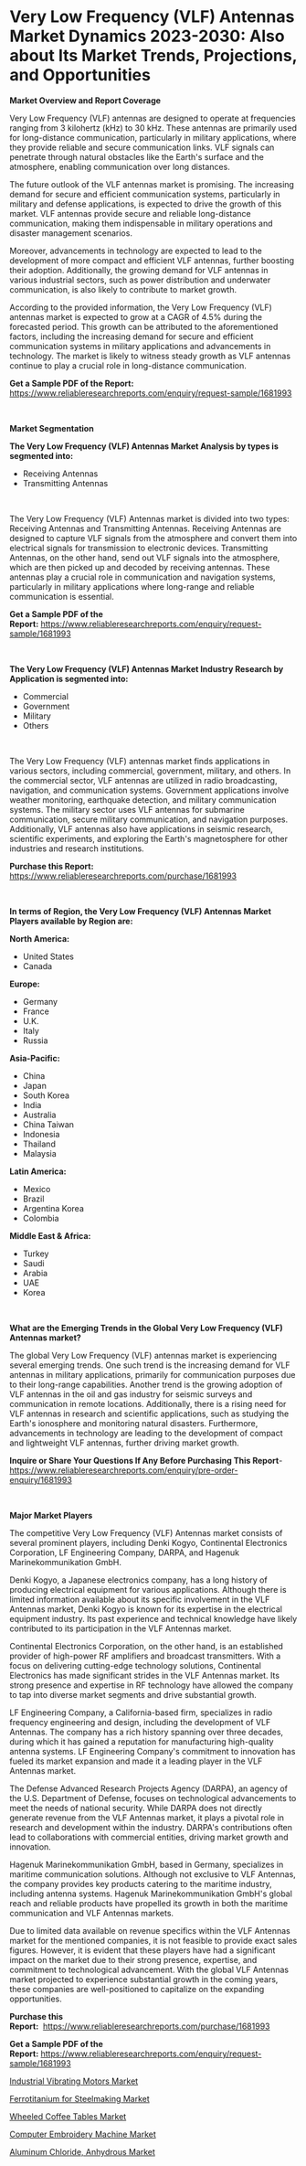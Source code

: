 <p><h1>Very Low Frequency (VLF) Antennas Market Dynamics 2023-2030: Also about Its Market Trends, Projections, and Opportunities</h1></p><p><strong>Market Overview and Report Coverage</strong></p>
<p><p>Very Low Frequency (VLF) antennas are designed to operate at frequencies ranging from 3 kilohertz (kHz) to 30 kHz. These antennas are primarily used for long-distance communication, particularly in military applications, where they provide reliable and secure communication links. VLF signals can penetrate through natural obstacles like the Earth's surface and the atmosphere, enabling communication over long distances.</p><p>The future outlook of the VLF antennas market is promising. The increasing demand for secure and efficient communication systems, particularly in military and defense applications, is expected to drive the growth of this market. VLF antennas provide secure and reliable long-distance communication, making them indispensable in military operations and disaster management scenarios.</p><p>Moreover, advancements in technology are expected to lead to the development of more compact and efficient VLF antennas, further boosting their adoption. Additionally, the growing demand for VLF antennas in various industrial sectors, such as power distribution and underwater communication, is also likely to contribute to market growth.</p><p>According to the provided information, the Very Low Frequency (VLF) antennas market is expected to grow at a CAGR of 4.5% during the forecasted period. This growth can be attributed to the aforementioned factors, including the increasing demand for secure and efficient communication systems in military applications and advancements in technology. The market is likely to witness steady growth as VLF antennas continue to play a crucial role in long-distance communication.</p></p>
<p><strong>Get a Sample PDF of the Report:</strong> <a href="https://www.reliableresearchreports.com/enquiry/request-sample/1681993">https://www.reliableresearchreports.com/enquiry/request-sample/1681993</a></p>
<p>&nbsp;</p>
<p><strong>Market Segmentation</strong></p>
<p><strong>The Very Low Frequency (VLF) Antennas Market Analysis by types is segmented into:</strong></p>
<p><ul><li>Receiving Antennas</li><li>Transmitting Antennas</li></ul></p>
<p>&nbsp;</p>
<p><p>The Very Low Frequency (VLF) Antennas market is divided into two types: Receiving Antennas and Transmitting Antennas. Receiving Antennas are designed to capture VLF signals from the atmosphere and convert them into electrical signals for transmission to electronic devices. Transmitting Antennas, on the other hand, send out VLF signals into the atmosphere, which are then picked up and decoded by receiving antennas. These antennas play a crucial role in communication and navigation systems, particularly in military applications where long-range and reliable communication is essential.</p></p>
<p><strong>Get a Sample PDF of the Report:</strong>&nbsp;<a href="https://www.reliableresearchreports.com/enquiry/request-sample/1681993">https://www.reliableresearchreports.com/enquiry/request-sample/1681993</a></p>
<p>&nbsp;</p>
<p><strong>The Very Low Frequency (VLF) Antennas Market Industry Research by Application is segmented into:</strong></p>
<p><ul><li>Commercial</li><li>Government</li><li>Military</li><li>Others</li></ul></p>
<p>&nbsp;</p>
<p><p>The Very Low Frequency (VLF) antennas market finds applications in various sectors, including commercial, government, military, and others. In the commercial sector, VLF antennas are utilized in radio broadcasting, navigation, and communication systems. Government applications involve weather monitoring, earthquake detection, and military communication systems. The military sector uses VLF antennas for submarine communication, secure military communication, and navigation purposes. Additionally, VLF antennas also have applications in seismic research, scientific experiments, and exploring the Earth's magnetosphere for other industries and research institutions.</p></p>
<p><strong>Purchase this Report:</strong>&nbsp; <a href="https://www.reliableresearchreports.com/purchase/1681993">https://www.reliableresearchreports.com/purchase/1681993</a></p>
<p>&nbsp;</p>
<p><strong>In terms of Region, the Very Low Frequency (VLF) Antennas Market Players available by Region are:</strong></p>
<p>
    <p> <strong> North America: </strong>
        <ul>
            <li>United States</li>
            <li>Canada</li>
        </ul>
        </p> 
    <p> <strong> Europe: </strong>
        <ul>
            <li>Germany</li>
            <li>France</li>
            <li>U.K.</li>
            <li>Italy</li>
            <li>Russia</li>
        </ul>
        </p> 
    <p> <strong> Asia-Pacific: </strong>
        <ul>
            <li>China</li>
            <li>Japan</li>
            <li>South Korea</li>
            <li>India</li>
            <li>Australia</li>
            <li>China Taiwan</li>
            <li>Indonesia</li>
            <li>Thailand</li>
            <li>Malaysia</li>
        </ul>
        </p> 
    <p> <strong> Latin America: </strong>
        <ul>
            <li>Mexico</li>
            <li>Brazil</li>
            <li>Argentina Korea</li>
            <li>Colombia</li>
        </ul>
        </p> 
    <p> <strong> Middle East & Africa: </strong>
        <ul>
            <li>Turkey</li>
            <li>Saudi</li>
            <li>Arabia</li>
            <li>UAE</li>
            <li>Korea</li>
        </ul>
    </p>
    </p>
<p>&nbsp;</p>
<p><strong>What are the Emerging Trends in the Global Very Low Frequency (VLF) Antennas market?</strong></p>
<p><p>The global Very Low Frequency (VLF) antennas market is experiencing several emerging trends. One such trend is the increasing demand for VLF antennas in military applications, primarily for communication purposes due to their long-range capabilities. Another trend is the growing adoption of VLF antennas in the oil and gas industry for seismic surveys and communication in remote locations. Additionally, there is a rising need for VLF antennas in research and scientific applications, such as studying the Earth's ionosphere and monitoring natural disasters. Furthermore, advancements in technology are leading to the development of compact and lightweight VLF antennas, further driving market growth.</p></p>
<p><strong>Inquire or Share Your Questions If Any Before Purchasing This Report</strong>- <a href="https://www.reliableresearchreports.com/enquiry/pre-order-enquiry/1681993">https://www.reliableresearchreports.com/enquiry/pre-order-enquiry/1681993</a></p>
<p>&nbsp;</p>
<p><strong>Major Market Players</strong></p>
<p><p>The competitive Very Low Frequency (VLF) Antennas market consists of several prominent players, including Denki Kogyo, Continental Electronics Corporation, LF Engineering Company, DARPA, and Hagenuk Marinekommunikation GmbH.</p><p>Denki Kogyo, a Japanese electronics company, has a long history of producing electrical equipment for various applications. Although there is limited information available about its specific involvement in the VLF Antennas market, Denki Kogyo is known for its expertise in the electrical equipment industry. Its past experience and technical knowledge have likely contributed to its participation in the VLF Antennas market.</p><p>Continental Electronics Corporation, on the other hand, is an established provider of high-power RF amplifiers and broadcast transmitters. With a focus on delivering cutting-edge technology solutions, Continental Electronics has made significant strides in the VLF Antennas market. Its strong presence and expertise in RF technology have allowed the company to tap into diverse market segments and drive substantial growth.</p><p>LF Engineering Company, a California-based firm, specializes in radio frequency engineering and design, including the development of VLF Antennas. The company has a rich history spanning over three decades, during which it has gained a reputation for manufacturing high-quality antenna systems. LF Engineering Company's commitment to innovation has fueled its market expansion and made it a leading player in the VLF Antennas market.</p><p>The Defense Advanced Research Projects Agency (DARPA), an agency of the U.S. Department of Defense, focuses on technological advancements to meet the needs of national security. While DARPA does not directly generate revenue from the VLF Antennas market, it plays a pivotal role in research and development within the industry. DARPA's contributions often lead to collaborations with commercial entities, driving market growth and innovation.</p><p>Hagenuk Marinekommunikation GmbH, based in Germany, specializes in maritime communication solutions. Although not exclusive to VLF Antennas, the company provides key products catering to the maritime industry, including antenna systems. Hagenuk Marinekommunikation GmbH's global reach and reliable products have propelled its growth in both the maritime communication and VLF Antennas markets.</p><p>Due to limited data available on revenue specifics within the VLF Antennas market for the mentioned companies, it is not feasible to provide exact sales figures. However, it is evident that these players have had a significant impact on the market due to their strong presence, expertise, and commitment to technological advancement. With the global VLF Antennas market projected to experience substantial growth in the coming years, these companies are well-positioned to capitalize on the expanding opportunities.</p></p>
<p><strong>Purchase this Report:</strong>&nbsp;&nbsp;<a href="https://www.reliableresearchreports.com/purchase/1681993">https://www.reliableresearchreports.com/purchase/1681993</a></p>
<p></p>
<p><strong>Get a Sample PDF of the Report:</strong>&nbsp;<a href="https://www.reliableresearchreports.com/enquiry/request-sample/1681993">https://www.reliableresearchreports.com/enquiry/request-sample/1681993</a></p>
<p><p><a href="https://www.linkedin.com/pulse/decoding-industrial-vibrating-motors-market-deep-dive-latest/">Industrial Vibrating Motors Market</a></p><p><a href="https://www.linkedin.com/pulse/ferrotitanium-steelmaking-market-research-report-provides/">Ferrotitanium for Steelmaking Market</a></p><p><a href="https://www.linkedin.com/pulse/decoding-wheeled-coffee-tables-market-deep-dive-latest/">Wheeled Coffee Tables Market</a></p><p><a href="https://medium.com/@bank.build.unity/computer-embroidery-machine-market-research-report-its-history-and-forecast-2023-to-2030-783a02ca15c6">Computer Embroidery Machine Market</a></p><p><a href="https://medium.com/@flee.calm.mark/aluminum-chloride-anhydrous-market-research-report-its-history-and-forecast-2023-to-2030-716387476d1c">Aluminum Chloride, Anhydrous Market</a></p></p>